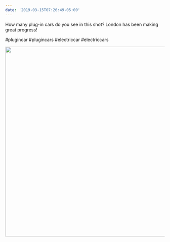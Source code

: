 ```yaml
---
date: '2019-03-15T07:26:49-05:00'
---
```

How many plug-in cars do you see in this shot? London has been making great progress!

#plugincar #plugincars #electriccar #electriccars

<img src="/posts/uploads/2019/19d895c634.jpg" width="600" height="600" alt="" />
